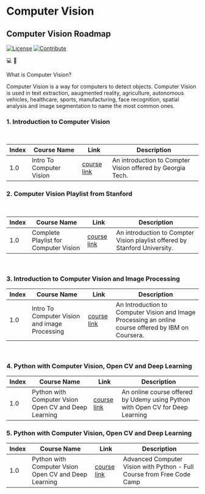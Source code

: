 # Computer Vision


## Computer Vision Roadmap 

[![License](https://img.shields.io/badge/License-CC0%201.0%20Universal-brightgreen.svg?style=flat-square)](https://github.com/66daysofdata/License)
[![Contribute](https://img.shields.io/badge/PRs-Contributions%20are%20Welcome-blue.svg?style=flat-square)](https://github.com/66daysofdata/Welcome-to-the-community)


💻 👀 

What is Computer Vision?

Computer Vision is a way for computers to detect objects.  Computer Vision is used in text extraction, aaugmented reality, agriculture, autonomous vehicles, healthcare, sports, manufacturing, face recognition, spatial analysis and image segmentation to name the most common ones. 


### 1. Introduction to Computer Vision 

<br>

| Index |  Course Name	| Link | Description |
| ----- | ------------------- | ----| ------------ |
| 1.0 | Intro To Computer Vision | [course link](https://www.udacity.com/course/introduction-to-computer-vision--ud810)| An introduction to Compter Vision offered by Georgia Tech. |

### 2.  Computer Vision Playlist from Stanford

<br>

| Index |  Course Name	| Link | Description |
| ----- | ------------------- | ----| ------------ |
| 1.0 | Complete Playlist for Computer Vision | [course link](https://www.youtube.com/watch?v=vT1JzLTH4G4&list=PLf7L7Kg8_FNxHATtLwDceyh72QQL9pvpQ)| An introduction to Compter Vision playlist offered by Stanford University. |

<br>

### 3. Introduction to Computer Vision and Image Processing

| Index |  Course Name	| Link | Description |
| ----- | ------------------- | ----| ------------ |
| 1.0 | Intro To Computer Vision and image Processing | [course link](https://www.coursera.org/learn/introduction-computer-vision-watson-opencv)| An Introduction to Computer Vision and Image Processing an online course offered by IBM on Coursera. |

<br>

### 4. Python with Computer Vision, Open CV and Deep Learning 

| Index |  Course Name	| Link | Description |
| ----- | ------------------- | ----| ------------ |
| 1.0 | Python with Computer Vsion Open CV and Deep Learning | [course link](https://www.udemy.com/course/python-for-computer-vision-with-opencv-and-deep-learning/)| An online course offered by Udemy using Python with Open CV for Deep Learning |

### 5. Python with Computer Vision, Open CV and Deep Learning 

| Index |  Course Name	| Link | Description |
| ----- | ------------------- | ----| ------------ |
| 1.0 | Python with Computer Vsion Open CV and Deep Learning | [course link](https://www.youtube.com/watch?v=01sAkU_NvOY&t=216s)| Advanced Computer Vision with Python - Full Course from Free Code Camp |










